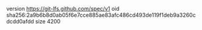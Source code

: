 version https://git-lfs.github.com/spec/v1
oid sha256:2a9b6b8d0ab05f6e7cce885ae83afc486cd493de119f1deb9a3260cdcdd0afdd
size 4200
